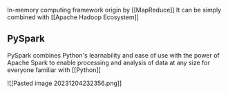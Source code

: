 In-memory computing framework origin by [[MapReduce]]
It can be simply combined with [[Apache Hadoop Ecosystem]]

## PySpark

PySpark combines Python's learnability and ease of use with the power of Apache Spark to enable processing and analysis of data at any size for everyone familiar with [[Python]]

![[Pasted image 20231204232356.png]]